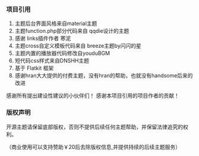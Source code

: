 ### 项目引用

1. 主题后台界面风格来自material主题
2. 主题function.php部分代码来自 qqdie设计的主题
3. 感谢 links插件作者 寒泥
4. 主题cross自定义模板代码来自 breeze主题by闪闪的星
5. 主题内置的播放器代码修改自youduBGM
6. 短代码css样式来自DNSHH主题
7. 基于 Flatkit 框架
8. 感谢hran大大提供的付费主题，没有hran的帮助，也就没有handsome后来的改进

感谢所有提出建设性建议的小伙伴们！
感谢本项目引用的项目作者的贡献！

### 版权声明

开源主题请保留底部版权，否则不提供后续任何主题帮助，并保留法律追究的权利。

（商业使用可以支持赞助￥20后去除版权信息,并提供持续的后续主题服务）
